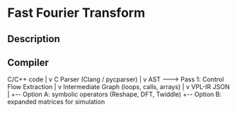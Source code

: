 # Fast Fourier Transform

## Description

## Compiler

C/C++ code
   |
   v
 C Parser (Clang / pycparser)
   |
   v
 AST  ---> Pass 1: Control Flow Extraction
   |
   v
 Intermediate Graph (loops, calls, arrays)
   |
   v
 VPL-IR JSON
   |
   +-- Option A: symbolic operators (Reshape, DFT, Twiddle)
   +-- Option B: expanded matrices for simulation

